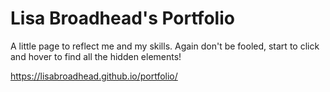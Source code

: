 # Lisa Broadhead's Portfolio

A little page to reflect me and my skills. Again don't be fooled, start to click and hover to find all the hidden elements!

https://lisabroadhead.github.io/portfolio/
